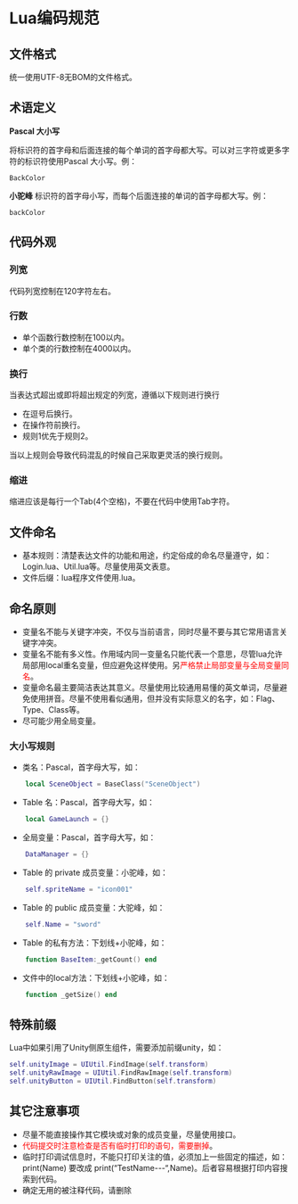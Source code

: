 # Lua编码规范

## 文件格式

统一使用UTF-8无BOM的文件格式。

## 术语定义

**Pascal 大小写**

将标识符的首字母和后面连接的每个单词的首字母都大写。可以对三字符或更多字符的标识符使用Pascal 大小写。例：

`BackColor`

**小驼峰**
标识符的首字母小写，而每个后面连接的单词的首字母都大写。例：

`backColor`

## 代码外观

### 列宽

代码列宽控制在120字符左右。

### 行数

* 单个函数行数控制在100以内。
* 单个类的行数控制在4000以内。

### 换行

当表达式超出或即将超出规定的列宽，遵循以下规则进行换行

- 在逗号后换行。
- 在操作符前换行。
- 规则1优先于规则2。

当以上规则会导致代码混乱的时候自己采取更灵活的换行规则。

### 缩进 

缩进应该是每行一个Tab(4个空格)，不要在代码中使用Tab字符。

## 文件命名

* 基本规则：清楚表达文件的功能和用途，约定俗成的命名尽量遵守，如：Login.lua、Util.lua等。尽量使用英文表意。
* 文件后缀：lua程序文件使用.lua。

## 命名原则

* 变量名不能与关键字冲突，不仅与当前语言，同时尽量不要与其它常用语言关键字冲突。
* 变量名不能有多义性。作用域内同一变量名只能代表一个意思，尽管lua允许局部用local重名变量，但应避免这样使用。另<font color=red>严格禁止局部变量与全局变量同名</font>。
* 变量命名最主要简洁表达其意义。尽量使用比较通用易懂的英文单词，尽量避免使用拼音。尽量不使用看似通用，但并没有实际意义的名字，如：Flag、Type、Class等。
* 尽可能少用全局变量。

### 大小写规则

* 类名：Pascal，首字母大写，如：
```lua 
    local SceneObject = BaseClass("SceneObject")
```

* Table 名：Pascal，首字母大写，如：
```lua
    local GameLaunch = {}
```

* 全局变量：Pascal，首字母大写，如：
```lua
    DataManager = {}
```

* Table 的 private 成员变量：小驼峰，如：
```lua
    self.spriteName = "icon001"
```

* Table 的 public 成员变量：大驼峰，如：
```lua
    self.Name = "sword"
```

* Table 的私有方法：下划线+小驼峰，如：
```lua
    function BaseItem:_getCount() end
```

* 文件中的local方法：下划线+小驼峰，如：
```lua
    function _getSize() end
```

## 特殊前缀
Lua中如果引用了Unity侧原生组件，需要添加前缀unity，如：
```lua
self.unityImage = UIUtil.FindImage(self.transform)
self.unityRawImage = UIUtil.FindRawImage(self.transform)
self.unityButton = UIUtil.FindButton(self.transform)
```

## 其它注意事项

* 尽量不能直接操作其它模块或对象的成员变量，尽量使用接口。
* <font color=red>代码提交时注意检查是否有临时打印的语句，需要删掉</font>。
* 临时打印调试信息时，不能只打印关注的值，必须加上一些固定的描述，如：print(Name) 要改成 print(“TestName---“,Name)。后者容易根据打印内容搜索到代码。
* 确定无用的被注释代码，请删除
